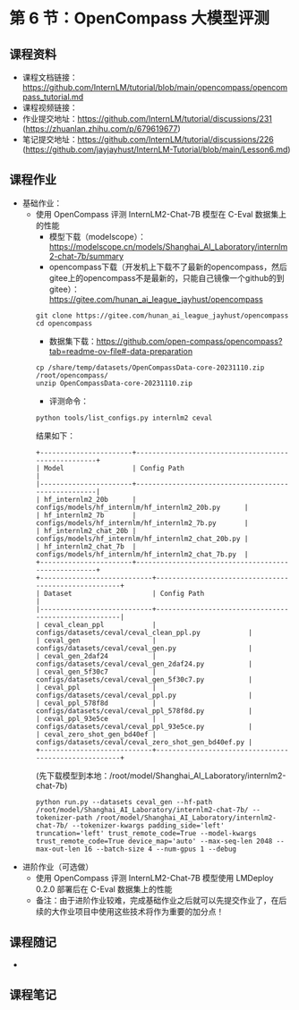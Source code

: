 # 第 6 节：OpenCompass 大模型评测

## 课程资料
- 课程文档链接：https://github.com/InternLM/tutorial/blob/main/opencompass/opencompass_tutorial.md
- 课程视频链接：
- 作业提交地址：https://github.com/InternLM/tutorial/discussions/231 (https://zhuanlan.zhihu.com/p/679619677)
- 笔记提交地址：https://github.com/InternLM/tutorial/discussions/226 (https://github.com/jayjayhust/InternLM-Tutorial/blob/main/Lesson6.md)

## 课程作业
- 基础作业：
  - 使用 OpenCompass 评测 InternLM2-Chat-7B 模型在 C-Eval 数据集上的性能
    - 模型下载（modelscope）：https://modelscope.cn/models/Shanghai_AI_Laboratory/internlm2-chat-7b/summary
    - opencompass下载（开发机上下载不了最新的opencompass，然后gitee上的opencompass不是最新的，只能自己镜像一个github的到gitee）：https://gitee.com/hunan_ai_league_jayhust/opencompass
    ```
    git clone https://gitee.com/hunan_ai_league_jayhust/opencompass
    cd opencompass
    ```
    - 数据集下载：https://github.com/open-compass/opencompass?tab=readme-ov-file#-data-preparation
    ```
    cp /share/temp/datasets/OpenCompassData-core-20231110.zip /root/opencompass/
    unzip OpenCompassData-core-20231110.zip
    ```
    - 评测命令：
    ```
    python tools/list_configs.py internlm2 ceval
    ```
    结果如下：
    ```
    +-----------------------+-----------------------------------------------------+
    | Model                 | Config Path                                         |
    |-----------------------+-----------------------------------------------------|
    | hf_internlm2_20b      | configs/models/hf_internlm/hf_internlm2_20b.py      |
    | hf_internlm2_7b       | configs/models/hf_internlm/hf_internlm2_7b.py       |
    | hf_internlm2_chat_20b | configs/models/hf_internlm/hf_internlm2_chat_20b.py |
    | hf_internlm2_chat_7b  | configs/models/hf_internlm/hf_internlm2_chat_7b.py  |
    +-----------------------+-----------------------------------------------------+
    +----------------------------+------------------------------------------------------+
    | Dataset                    | Config Path                                          |
    |----------------------------+------------------------------------------------------|
    | ceval_clean_ppl            | configs/datasets/ceval/ceval_clean_ppl.py            |
    | ceval_gen                  | configs/datasets/ceval/ceval_gen.py                  |
    | ceval_gen_2daf24           | configs/datasets/ceval/ceval_gen_2daf24.py           |
    | ceval_gen_5f30c7           | configs/datasets/ceval/ceval_gen_5f30c7.py           |
    | ceval_ppl                  | configs/datasets/ceval/ceval_ppl.py                  |
    | ceval_ppl_578f8d           | configs/datasets/ceval/ceval_ppl_578f8d.py           |
    | ceval_ppl_93e5ce           | configs/datasets/ceval/ceval_ppl_93e5ce.py           |
    | ceval_zero_shot_gen_bd40ef | configs/datasets/ceval/ceval_zero_shot_gen_bd40ef.py |
    +----------------------------+------------------------------------------------------+
    ```
    (先下载模型到本地：/root/model/Shanghai_AI_Laboratory/internlm2-chat-7b)
    ```
    python run.py --datasets ceval_gen --hf-path /root/model/Shanghai_AI_Laboratory/internlm2-chat-7b/ --tokenizer-path /root/model/Shanghai_AI_Laboratory/internlm2-chat-7b/ --tokenizer-kwargs padding_side='left' truncation='left' trust_remote_code=True --model-kwargs trust_remote_code=True device_map='auto' --max-seq-len 2048 --max-out-len 16 --batch-size 4 --num-gpus 1 --debug
    ```
- 进阶作业（可选做）
  - 使用 OpenCompass 评测 InternLM2-Chat-7B 模型使用 LMDeploy 0.2.0 部署后在 C-Eval 数据集上的性能
  - 备注：由于进阶作业较难，完成基础作业之后就可以先提交作业了，在后续的大作业项目中使用这些技术将作为重要的加分点！

## 课程随记
- 

## 课程笔记

